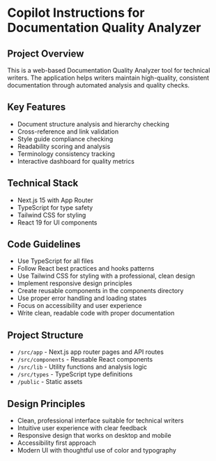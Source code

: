 # Copilot Instructions for Documentation Quality Analyzer

<!-- Use this file to provide workspace-specific custom instructions to Copilot. For more details, visit https://code.visualstudio.com/docs/copilot/copilot-customization#_use-a-githubcopilotinstructionsmd-file -->

## Project Overview
This is a web-based Documentation Quality Analyzer tool for technical writers. The application helps writers maintain high-quality, consistent documentation through automated analysis and quality checks.

## Key Features
- Document structure analysis and hierarchy checking
- Cross-reference and link validation
- Style guide compliance checking
- Readability scoring and analysis
- Terminology consistency tracking
- Interactive dashboard for quality metrics

## Technical Stack
- Next.js 15 with App Router
- TypeScript for type safety
- Tailwind CSS for styling
- React 19 for UI components

## Code Guidelines
- Use TypeScript for all files
- Follow React best practices and hooks patterns
- Use Tailwind CSS for styling with a professional, clean design
- Implement responsive design principles
- Create reusable components in the components directory
- Use proper error handling and loading states
- Focus on accessibility and user experience
- Write clean, readable code with proper documentation

## Project Structure
- `/src/app` - Next.js app router pages and API routes
- `/src/components` - Reusable React components
- `/src/lib` - Utility functions and analysis logic
- `/src/types` - TypeScript type definitions
- `/public` - Static assets

## Design Principles
- Clean, professional interface suitable for technical writers
- Intuitive user experience with clear feedback
- Responsive design that works on desktop and mobile
- Accessibility first approach
- Modern UI with thoughtful use of color and typography
